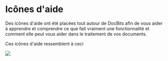 # Icônes d'aide

Des icônes d'aide ont été placées tout autour de DocBits afin de vous aider à apprendre et comprendre ce que fait vraiment une fonctionnalité et comment elle peut vous aider dans le traitement de vos documents.

Ces icônes d'aide ressemblent à ceci

![](https://lh7-us.googleusercontent.com/9cj2CVAPV9xXYvofDFH0ZzMHDF3SEF4oEZ0K3gOAh2TYl1pJN5FpFjZzwbTZpAtAOZF7KV753-VPUPxW0dVKbPJ8zfGzwNBNvvoUy5Hl5UrXkrfi2EMrXQxOTdx5gafAC3Rwg7MsCUdkSOebB9b7Ctw)
